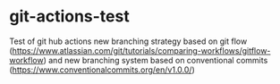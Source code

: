 # git-actions-test
Test of git hub actions new branching strategy based on git flow (https://www.atlassian.com/git/tutorials/comparing-workflows/gitflow-workflow) and new branching system based on conventional commits (https://www.conventionalcommits.org/en/v1.0.0/)
